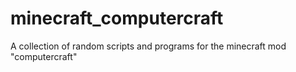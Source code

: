 minecraft_computercraft
=======================

A collection of random scripts and programs for the minecraft mod "computercraft"
